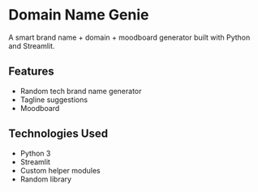 # Domain Name Genie

A smart brand name + domain + moodboard generator built with Python and Streamlit.

## Features
- Random tech brand name generator
- Tagline suggestions
- Moodboard

## Technologies Used
- Python 3
- Streamlit
- Custom helper modules
- Random library



